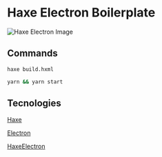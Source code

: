 # Haxe Electron Boilerplate

![Haxe Electron Image](https://i.imgur.com/QwhIIF3.png)

## Commands

```sh
haxe build.hxml

yarn && yarn start
```

## Tecnologies

[Haxe](https://haxe.org/)

[Electron](https://www.electronjs.org/)

[HaxeElectron](https://github.com/tong/hxelectron)